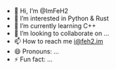 - 👋 Hi, I’m @ImFeH2
- 👀 I’m interested in Python & Rust
- 🌱 I’m currently learning C++
- 💞️ I’m looking to collaborate on ...
- 📫 How to reach me i@feh2.im
- 😄 Pronouns: ...
- ⚡ Fun fact: ...

<!---
ImFeH2/ImFeH2 is a ✨ special ✨ repository because its `README.md` (this file) appears on your GitHub profile.
You can click the Preview link to take a look at your changes.
--->
